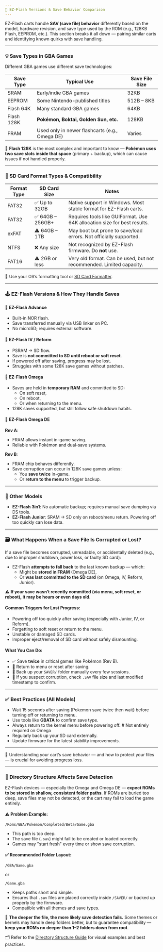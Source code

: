 ```yaml
---
💾 EZ-Flash Versions & Save Behavior Comparison
---
```


EZ-Flash carts handle **SAV (save file) behavior** differently based on the model, hardware revision, and save type used by the ROM (e.g., 128KB Flash, EEPROM, etc.). This section breaks it all down — pairing similar carts and identifying known quirks with save handling.

---

### 💡 Save Types in GBA Games

Different GBA games use different save technologies:

| Save Type   | Typical Use                          | Save File Size |
|-------------|--------------------------------------|----------------|
| SRAM        | Early/indie GBA games                | 32KB           |
| EEPROM      | Some Nintendo-published titles       | 512B – 8KB     |
| Flash 64K   | Many standard GBA games              | 64KB           |
| Flash 128K  | **Pokémon, Boktai, Golden Sun, etc.**| 128KB          |
| FRAM        | Used only in newer flashcarts (e.g., Omega DE) | Varies |

🧠 **Flash 128K** is the most complex and important to know — **Pokémon uses two save slots inside that space** (primary + backup), which can cause issues if not handled properly.

---

### 💽 SD Card Format Types & Compatibility

| Format Type | SD Card Size        | Notes                                                                 |
|-------------|---------------------|-----------------------------------------------------------------------|
| FAT32       | ✅ Up to 32GB        | Native support in Windows. Most stable format for EZ-Flash carts.     |
| FAT32       | ✅ 64GB – 256GB+     | Requires tools like GUIFormat. Use 64K allocation size for best results. |
| exFAT       | ⚠️ 64GB – 1TB        | May boot but prone to save/load errors. Not officially supported.     |
| NTFS        | ❌ Any size          | Not recognized by EZ-Flash firmware. Do **not** use.                  |
| FAT16       | ⚠️ 2GB or less       | Very old format. Can be used, but not recommended. Limited capacity.  |

🔧 Use your OS’s formatting tool or [SD Card Formatter](https://www.sdcard.org/downloads/formatter/).

---

### 🕹️ EZ-Flash Versions & How They Handle Saves

#### 🔸 EZ-Flash Advance
- Built-in NOR flash.
- Save transferred manually via USB linker on PC.
- No microSD; requires external software.

#### 🔸 EZ-Flash IV / Reform
- PSRAM → SD flow.
- Save is **not committed to SD until reboot or soft reset**.
- If powered off after saving, progress may be lost.
- Struggles with some 128K save games without patches.

#### 🔹 EZ-Flash Omega
- Saves are held in **temporary RAM** and committed to SD:
  - On soft reset,
  - On reboot,
  - Or when returning to the menu.
- 128K saves supported, but still follow safe shutdown habits.

#### 🔹 EZ-Flash Omega DE

**Rev A**:
- FRAM allows instant in-game saving.
- Reliable with Pokémon and dual-save systems.

**Rev B**:
- FRAM chip behaves differently.
- Save corruption can occur in 128K save games unless:
  - You **save twice** in-game.
  - Or **return to the menu** to trigger backup.

---

### 🧩 Other Models

- **EZ-Flash 3in1**: No automatic backup; requires manual save dumping via DS tools.
- **EZ-Flash Junior**: SRAM → SD only on reboot/menu return. Powering off too quickly can lose data.

---

### 🗃️ What Happens When a Save File Is Corrupted or Lost?

If a save file becomes corrupted, unreadable, or accidentally deleted (e.g., due to improper shutdown, power loss, or faulty SD card):

- EZ-Flash **attempts to fall back** to the last known backup — which:
  - Might be **stored in FRAM** (Omega DE),
  - Or **was last committed to the SD card** (on Omega, IV, Reform, Junior).
  
⚠️ **If your save wasn’t recently committed (via menu, soft reset, or reboot), it may be hours or even days old.**

#### Common Triggers for Lost Progress:

- Powering off too quickly after saving (especially with Junior, IV, or Reform).
- Forgetting to soft reset or return to the menu.
- Unstable or damaged SD cards.
- Improper eject/removal of SD card without safely dismounting.

#### What You Can Do:

- ✅ Save **twice** in critical games like Pokémon (Rev B).
- 🔁 Return to menu or reset after saving.
- 💾 Back up your `SAVER/` folder manually every few sessions.
- 🧪 If you suspect corruption, check `.SAV` file size and last modified timestamp to confirm.

---

### ✅ Best Practices (All Models)

- Wait 15 seconds after saving (Pokemon save twice then wait) before turning off or returning to menu.
- Use tools like **GBATA** to confirm save type.
- Always return to the kernel menu before powering off. # Not entirely required on Omega
- Regularly back up your SD card externally.
- Update firmware for the latest stability improvements.

---

📌 Understanding your cart’s save behavior — and how to protect your files — is crucial for avoiding progress loss.

---

### 📂 Directory Structure Affects Save Detection

EZ-Flash devices — especially the Omega and Omega DE — **expect ROMs to be stored in shallow, consistent folder paths**. If ROMs are buried too deep, save files may not be detected, or the cart may fail to load the game entirely.

#### ⚠️ Problem Example:

```
/Roms/GBA/Pokemon/Completed/Beta/Game.gba
```

- This path is too deep.
- The save file (`.sav`) might fail to be created or loaded correctly.
- Games may "start fresh" every time or show save corruption.

#### ✅ Recommended Folder Layout:

```
/GBA/Game.gba
```

or

```
/Game.gba
```

- Keeps paths short and simple.
- Ensures that `.sav` files are placed correctly inside `/SAVER/` or backed up properly by the firmware.
- Compatible with all themes and save types.

🧠 **The deeper the file, the more likely save detection fails.** Some themes or kernels may handle deep folders better, but to guarantee compatibility — **keep your ROMs no deeper than 1–2 folders down from root**.

🗂️ Refer to the [Directory Structure Guide](https://github.com/ChimeraGaming/EZ-Flash_Guide/blob/main/Docs/Directory_Structure.md) for visual examples and best practices.
